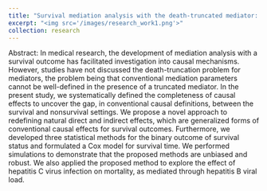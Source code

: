 ```yaml
---
title: "Survival mediation analysis with the death-truncated mediator: The completeness of the survival mediation parameter"
excerpt: "<img src='/images/research_work1.png'>"
collection: research
---
```


Abstract:
In medical research, the development of mediation analysis with a survival outcome has facilitated investigation into causal mechanisms. However, studies have not discussed the death-truncation problem for mediators, the problem being that conventional mediation parameters cannot be well-defined in the presence of a truncated mediator. In the present study, we systematically defined the completeness of causal effects to uncover the gap, in conventional causal definitions, between the survival and nonsurvival settings. We propose a novel approach to redefining natural direct and indirect effects, which are generalized forms of conventional causal effects for survival outcomes. Furthermore, we developed three statistical methods for the binary outcome of survival status and formulated a Cox model for survival time. We performed simulations to demonstrate that the proposed methods are unbiased and robust. We also applied the proposed method to explore the effect of hepatitis C virus infection on mortality, as mediated through hepatitis B viral load.
